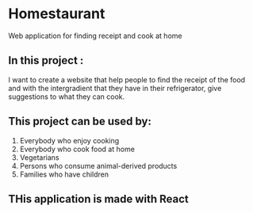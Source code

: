 # Homestaurant
Web application for finding receipt and cook at home 
## In this project :
I want to create a website that help people to find the receipt of the food and with the intergradient that they have in their refrigerator, give suggestions to what they can cook.
## This project can be used by:
1.	Everybody who enjoy cooking 
2.	Everybody who cook food at home
3.	 Vegetarians
4.	Persons who consume animal-derived products 
5.	Families who have children
## THis application is made with  React 
